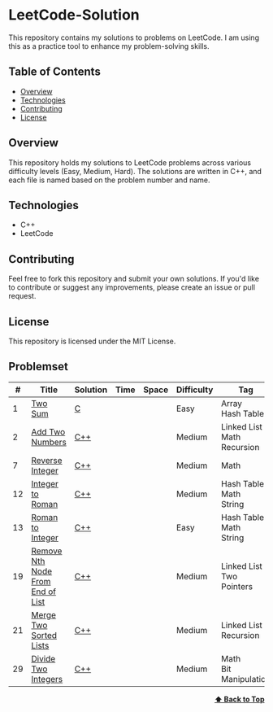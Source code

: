 # LeetCode-Solution

This repository contains my solutions to problems on LeetCode. I am using this as a practice tool to enhance my problem-solving skills.

## Table of Contents

- [Overview](#overview)
- [Technologies](#technologies)
- [Contributing](#contributing)
- [License](#license)

## Overview

This repository holds my solutions to LeetCode problems across various difficulty levels (Easy, Medium, Hard). The solutions are written in C++, and each file is named based on the problem number and name.



## Technologies

- C++
- LeetCode

## Contributing

Feel free to fork this repository and submit your own solutions. If you'd like to contribute or suggest any improvements, please create an issue or pull request.

## License

This repository is licensed under the MIT License.

## Problemset
|  #  | Title           |  Solution       |  Time           | Space           | Difficulty    | Tag          | 
|-----|---------------- | --------------- | --------------- | --------------- | ------------- |--------------|
1 | [Two Sum](https://leetcode.com/problems/two-sum/description/) | [C](https://github.com/KanishkRajTech/LeetCode_Solution/blob/main/Array/1_Two_Sum.c) | | | Easy |  Array <br> Hash Table
2 | [Add Two Numbers](https://leetcode.com/problems/two-sum/description/) | [C++](https://github.com/KanishkRajTech/LeetCode_Solution/blob/main/Linked%20List/2_Add_Two_Numbers.cpp) | | | Medium |  Linked List <br> Math <br> Recursion
7 | [Reverse Integer](https://leetcode.com/problems/reverse-integer/description/) | [C++](https://github.com/KanishkRajTech/LeetCode_Solution/blob/main/Math%20/7_Reverse_Integer.cpp) | | | Medium | Math
12 | [Integer to Roman](https://leetcode.com/problems/integer-to-roman/description/) | [C++](https://github.com/KanishkRajTech/LeetCode_Solution/blob/main/Math%20/12_Integer_to_Roman.cpp) | | | Medium | Hash Table <br>  Math <br> String
13 | [Roman to Integer](https://leetcode.com/problems/roman-to-integer/description/) | [C++](https://github.com/KanishkRajTech/LeetCode_Solution/blob/main/Hash%20Table/12_Integer_to_Roman.cpp) | | | Easy | Hash Table <br> Math <br> String
19 | [Remove Nth Node From End of List](https://leetcode.com/problems/remove-nth-node-from-end-of-list/description/) | [C++](https://github.com/KanishkRajTech/LeetCode_Solution/blob/main/Linked%20List/19_Remove_Nth_Node_From_End_of_List.cpp) | | | Medium | Linked List <br> Two Pointers
21 | [Merge Two Sorted Lists](https://leetcode.com/problems/merge-two-sorted-lists/description/) | [C++](https://github.com/KanishkRajTech/LeetCode_Solution/blob/main/Linked%20List/21_Merge_Two_Sorted_Lists.cpp) | | | Medium | Linked List <br> Recursion
29 | [Divide Two Integers](https://leetcode.com/problems/divide-two-integers/description/) | [C++](https://github.com/KanishkRajTech/LeetCode_Solution/blob/main/Math%20/29_Divide_Two_Integers.cpp) | | | Medium | Math <br> Bit Manipulation

<div align="right">
    <b><a href="#LeetCode-Solution">⬆️ Back to Top</a></b>
</div>
<br/>
